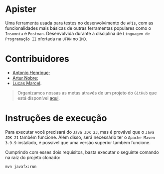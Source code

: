 # Apister
Uma ferramenta usada para testes no desenvolvimento de `APIs`, com as funcionalidades mais básicas de outras ferramentas populares como o `Insomnia` e `Postman`. Desenvolvida durante a disciplina de `Linguagem de Programação II` ofertada na `UFRN` no `IMD`.

# Contribuidores
- [Antonio Henrique](https://github.com/Henrique-Barbosaa);
- [Artur Nobre](https://github.com/x0cuoxq8w5);
- [Lucas Marcel](https://github.com/L-Marcel).

> Organizamos nossas as metas através de um projeto do `GitHub` que está disponível [aqui](https://github.com/users/L-Marcel/projects/4).

# Instruções de execução
Para executar você precisará do `Java JDK 23`, mas é provável que o `Java JDK 21` também funcione. Além disso, será necessário ter o `Apache Maven 3.9.9` instalado, é possível que uma versão superior também funcione.

Cumprindo com esses dois requisitos, basta executar o seguinte comando na raíz do projeto clonado:
```cmd
mvn javafx:run
```